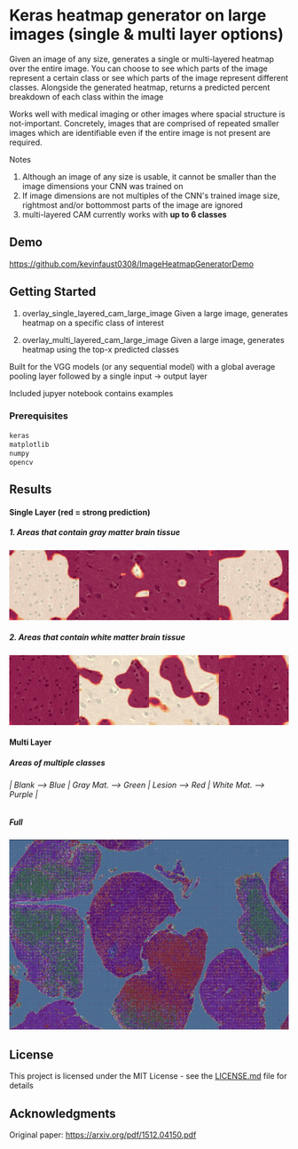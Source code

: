 # Keras heatmap generator on large images (single & multi layer options)

Given an image of any size, generates a single or multi-layered heatmap over the entire image. You can choose to see which parts of the image represent a certain class or see which parts of the image represent different classes. Alongside the generated heatmap, returns a predicted percent breakdown of each class within the image

Works well with medical imaging or other images where spacial structure is not-important. Concretely, images that are comprised of repeated smaller images which are identifiable even if the entire image is not present are required.

Notes
1. Although an image of any size is usable, it cannot be smaller than the image dimensions your CNN was trained on
2. If image dimensions are not multiples of the CNN's trained image size, rightmost and/or bottommost parts of the image are ignored
3. multi-layered CAM currently works with **up to 6 classes**

## Demo

https://github.com/kevinfaust0308/ImageHeatmapGeneratorDemo

## Getting Started

1. overlay_single_layered_cam_large_image
Given a large image, generates heatmap on a specific class of interest 

2. overlay_multi_layered_cam_large_image
Given a large image, generates heatmap using the top-x predicted classes

Built for the VGG models (or any sequential model) with a global average pooling layer followed by a single input -> output layer

Included jupyer notebook contains examples 

### Prerequisites

```
keras
matplotlib
numpy
opencv
```

## Results

#### Single Layer (red = strong prediction)

##### 1. Areas that contain gray matter brain tissue

![Alt text](images/single_class_heatmap_GRAYMATTER.jpg?raw=true "Single CAM Overlay")

##### 2. Areas that contain white matter brain tissue

![Alt text](images/single_class_heatmap_WHITEMATTER.jpg?raw=true "Single CAM Overlay")

#### Multi Layer 

##### Areas of multiple classes

###### | Blank --> Blue | Gray Mat. --> Green | Lesion --> Red | White Mat. --> Purple |

##### Full

![Alt text](images/HEATMAP_FULL.png?raw=true "Multi CAM Overlay")

## License

This project is licensed under the MIT License - see the [LICENSE.md](LICENSE.md) file for details

## Acknowledgments

Original paper: https://arxiv.org/pdf/1512.04150.pdf
